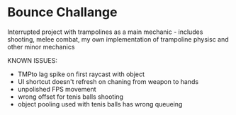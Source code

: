 # Bounce Challange
 Interrupted project with trampolines as a main mechanic - includes shooting, melee combat, my own implementation of trampoline physisc and other minor mechanics

KNOWN ISSUES:
- TMPto lag spike on first raycast with object
- UI shortcut doesn't refresh on chaning from weapon to hands
- unpolished FPS movement
- wrong offset for tenis balls shooting
- object pooling used with tenis balls has wrong queueing
